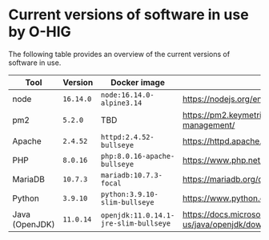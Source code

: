 # Current versions of software in use by O-HIG

The following table provides an overview of the current versions of software in use.

| Tool           | Version     | Docker image | Info  |
| -------------- | ----------- | ------------ | ----- |
| node           | `16.14.0`   | `node:16.14.0-alpine3.14` | https://nodejs.org/en/about/releases/ |
| pm2            | `5.2.0`     | TBD | https://pm2.keymetrics.io/docs/usage/process-management/ |
| Apache         | `2.4.52`    | `httpd:2.4.52-bullseye` | https://httpd.apache.org/ |
| PHP            | `8.0.16`    | `php:8.0.16-apache-bullseye` | https://www.php.net/downloads.php |
| MariaDB        | `10.7.3`    | `mariadb:10.7.3-focal` | https://mariadb.org/download |
| Python         | `3.9.10`    | `python:3.9.10-slim-bullseye` | https://www.python.org/downloads/ |
| Java (OpenJDK) | `11.0.14`    | `openjdk:11.0.14.1-jre-slim-bullseye` | https://docs.microsoft.com/en-us/java/openjdk/download |
